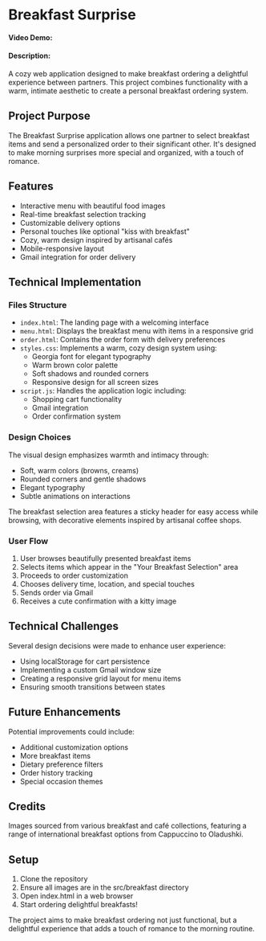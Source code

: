 # Breakfast Surprise
#### Video Demo: <URL HERE>
#### Description:

A cozy web application designed to make breakfast ordering a delightful experience between partners. This project combines functionality with a warm, intimate aesthetic to create a personal breakfast ordering system.

## Project Purpose

The Breakfast Surprise application allows one partner to select breakfast items and send a personalized order to their significant other. It's designed to make morning surprises more special and organized, with a touch of romance.

## Features

- Interactive menu with beautiful food images
- Real-time breakfast selection tracking
- Customizable delivery options
- Personal touches like optional "kiss with breakfast"
- Cozy, warm design inspired by artisanal cafés
- Mobile-responsive layout
- Gmail integration for order delivery

## Technical Implementation

### Files Structure

- `index.html`: The landing page with a welcoming interface
- `menu.html`: Displays the breakfast menu with items in a responsive grid
- `order.html`: Contains the order form with delivery preferences
- `styles.css`: Implements a warm, cozy design system using:
  - Georgia font for elegant typography
  - Warm brown color palette
  - Soft shadows and rounded corners
  - Responsive design for all screen sizes
- `script.js`: Handles the application logic including:
  - Shopping cart functionality
  - Gmail integration
  - Order confirmation system

### Design Choices

The visual design emphasizes warmth and intimacy through:
- Soft, warm colors (browns, creams)
- Rounded corners and gentle shadows
- Elegant typography
- Subtle animations on interactions

The breakfast selection area features a sticky header for easy access while browsing, with decorative elements inspired by artisanal coffee shops.

### User Flow

1. User browses beautifully presented breakfast items
2. Selects items which appear in the "Your Breakfast Selection" area
3. Proceeds to order customization
4. Chooses delivery time, location, and special touches
5. Sends order via Gmail
6. Receives a cute confirmation with a kitty image

## Technical Challenges

Several design decisions were made to enhance user experience:
- Using localStorage for cart persistence
- Implementing a custom Gmail window size
- Creating a responsive grid layout for menu items
- Ensuring smooth transitions between states

## Future Enhancements

Potential improvements could include:
- Additional customization options
- More breakfast items
- Dietary preference filters
- Order history tracking
- Special occasion themes

## Credits

Images sourced from various breakfast and café collections, featuring a range of international breakfast options from Cappuccino to Oladushki.

## Setup

1. Clone the repository
2. Ensure all images are in the src/breakfast directory
3. Open index.html in a web browser
4. Start ordering delightful breakfasts!

The project aims to make breakfast ordering not just functional, but a delightful experience that adds a touch of romance to the morning routine. 